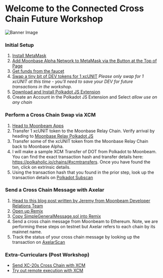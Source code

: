 # Welcome to the Connected Cross Chain Future Workshop
![Banner Image](https://img.evbuc.com/https%3A%2F%2Fcdn.evbuc.com%2Fimages%2F328876259%2F968804569553%2F1%2Foriginal.20220803-041427?w=800&auto=format%2Ccompress&q=75&sharp=10&rect=0%2C0%2C2160%2C1080&s=de861d8a239e58076f7fa0b7b2b0aa43)

### Initial Setup

1. [Install MetaMask](https://metamask.io/)
2. [Add Moonbase Alpha Network to MetaMask via the Button at the Top of Page](https://docs.moonbeam.network/)
3. [Get funds from the faucet](https://apps.moonbeam.network/moonbase-alpha/faucet/)
4. [Swap a tiny bit of DEV tokens for 1 xcUNIT](https://moonbeam-swap.netlify.app/#/swap) *Please only swap for 1 xcUNIT at this time - you'll need to save your DEV for future transactions in the workshop.* 
5. [Download and Install Polkadot JS Extension](https://polkadot.js.org/extension/)
6. Create an Account in the Polkadot JS Extension and Select *allow use on any chain*

### Perform a Cross Chain Swap via XCM
1. [Head to Moonbeam Apps](https://apps.moonbeam.network/moonbase-alpha/)
2. Transfer 1 xcUNIT token to the Moonbase Relay Chain. Verify arrival by heading to [Moonbase Relay Polkadot JS](https://polkadot.js.org/apps/?rpc=wss%3A%2F%2Ffrag-moonbase-relay-rpc-ws.g.moonbase.moonbeam.network#/accounts)
3. Transfer some of the xcUNIT token from the Moonbase Relay Chain back to Moonbase Alpha.
4. I will make a sample XCM Transfer of DOT from Polkadot to Moonbeam. You can find the exact transaction hash and transfer details here: https://polkaholic.io/chains/#xcmtransfers. Once you have found the txn, click on extrinsic details.
5. Using the transaction hash that you found in the prior step, look up the transaction details on [Polkadot Subscan](https://polkadot.subscan.io/)

### Send a Cross Chain Message with Axelar
1. [Head to this blog post written by Jeremy from Moonbeam Developer Relations Team](https://moonbeam.network/blog/connected-contracts-axelar/)
2. [Open up Remix](http://remix.ethereum.org/)
3. [Copy SimpleGeneralMessage.sol into Remix](https://gist.github.com/jboetticher/0188244031df80e9b180568e30bfa7a5)
4. Send a cross chain message from Moonbeam to Ethereum. Note, we are performing these steps on testnet but Axelar refers to each chain by its mainnet name.
5. Track the status of your cross chain message by looking up the transaction on [AxelarScan](https://testnet.axelarscan.io/)

### Extra-Curriculars (Post Workshop) 
* [Send XC-20s Cross Chain with XCM](https://docs.moonbeam.network/builders/xcm/xc20/xtokens/) 
* [Try out remote execution with XCM](https://docs.moonbeam.network/builders/xcm/xcm-transactor/)
